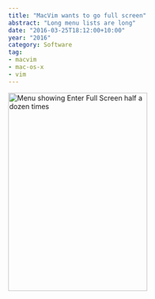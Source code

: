 ```yaml
---
title: "MacVim wants to go full screen"
abstract: "Long menu lists are long"
date: "2016-03-25T18:12:00+10:00"
year: "2016"
category: Software
tag:
- macvim
- mac-os-x
- vim
---
```

<p><img src="https://rubenerd.com/files/2016/screenie.vim.fullscreen.png" alt="Menu showing Enter Full Screen half a dozen times" style="width:281px; height:401px;" /></p>

